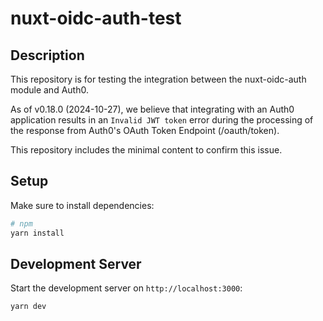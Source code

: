 # nuxt-oidc-auth-test

## Description

This repository is for testing the integration between the nuxt-oidc-auth module and Auth0.

As of v0.18.0 (2024-10-27), we believe that integrating with an Auth0 application results in an `Invalid JWT token` error during the processing of the response from Auth0's OAuth Token Endpoint (/oauth/token).

This repository includes the minimal content to confirm this issue.

## Setup

Make sure to install dependencies:

```bash
# npm
yarn install
```

## Development Server

Start the development server on `http://localhost:3000`:

```bash
yarn dev
```
